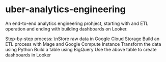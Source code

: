 # uber-analytics-engineering

An end-to-end analytics engineering prohject, starting with and ETL operation and ending with building dashboards on Looker.

Step-by-step process: \nStore raw data in Google Cloud Storage
Build an ETL process with Mage and Google Compute Instance
Transform the data using Python
Build a table using BigQuery
Use the above table to create dashboards in Looker
